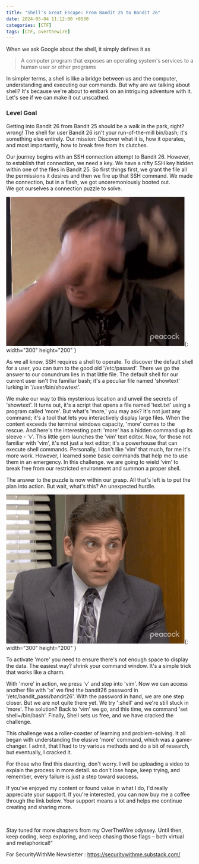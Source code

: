 ```yaml
---
title: "Shell's Great Escape: From Bandit 25 to Bandit 26"
date: 2024-05-04 11:12:00 +0530
categories: [CTF]
tags: [CTF, overthewire]
---
```


When we ask Google about the shell, it simply defines it as 

> A computer program that exposes an operating system's services to a human user or other programs

In simpler terms, a shell is like a bridge between us and the computer, understanding and executing our commands. But why are we talking about shell? It's because we're about to embark on an intriguing adventure with it. Let's see if we can make it out unscathed. 

### Level Goal 

Getting into Bandit 26 from Bandit 25 should be a walk in the park, right? wrong! The shell for user Bandit 26 isn't your run-of-the-mill bin/bash; it's something else entirely. 
Our mission: Discover what it is, how it operates, and most importantly, how to break free from its clutches. 

Our journey begins with an SSH connection attempt to Bandit 26. However, to establish that connection, we need a key. We have a nifty SSH key hidden within one of the files in Bandit 25. So first things first, we grant the file all the permissions it desires and then we fire up that SSH command. We made the connection, but in a flash, we got unceremoniously booted out.  
We got ourselves a connection puzzle to solve. 

![](/Image/giphy%20(1).gif){: width="300" height="200" }

As we all know, SSH requires a shell to operate. To discover the default shell for a user, you can turn to the good old '/etc/passwd'. There we go the answer to our conundrum lies in that little file. The default shell for our current user isn't the familiar bash; it's a peculiar file named 'showtext' lurking in '/user/bin/showtext'. 

We make our way to this mysterious location and unveil the secrets of 'showtext'. It turns out, it's a script that opens a file named 'text.txt' using a program called 'more'. But what's 'more,' you may ask? It's not just any command; it's a tool that lets you interactively display large files. When the content exceeds the terminal windows capacity, 'more' comes to the rescue. And here's the interesting part: 'more' has a hidden command up its sleeve - 'v'. This little gem launches the 'vim' text editor. 
Now, for those not familiar with 'vim', it's not just a text editor; it's a powerhouse that can execute shell commands. Personally, I don't like 'vim' that much, for me it's more work. However, I learned some basic commands that help me to use them in an emergency. In this challenge. we are going to wield 'vim' to break free from our restricted environment and summon a proper shell. 

The answer to the puzzle is now within our grasp. All that's left is to put the plan into action. But wait, what's this? An unexpected hurdle. 

![](/Image/giphy%20(2).gif){: width="300" height="200" }

To activate 'more' you need to ensure there's not enough space to display the data. The easiest way? shrink your command window. It's a simple trick that works like a charm. 

With 'more' in action, we press 'v' and step into 'vim'. Now we can access another file with ':e' 
we find the bandit26 password in '/etc/bandit_pass/bandit26'. With the password in hand, we are one step closer. But we are not quite there yet. We try  ':shell' and we're still stuck in 'more'. The solution? Back to 'vim' we go, and this time, we command 'set shell=/bin/bash'. Finally, Shell sets us free, and we have cracked the challenge. 

This challenge was a roller-coaster of learning and problem-solving. It all began with understanding the elusive 'more' command, which was a game-changer. I admit, that I had to try various methods and do a bit of research, but eventually, I cracked it. 

For those who find this daunting, don't worry. I will be uploading a video to explain the process in more detail. so don't lose hope, keep trying, and remember, every failure is just a step toward success. 



If you've enjoyed my content or found value in what I do, I'd really appreciate your support. If you're interested, you can now buy me a coffee through the link below. Your support means a lot and helps me continue creating and sharing more.



<script type="text/javascript" src="https://cdnjs.buymeacoffee.com/1.0.0/button.prod.min.js" data-name="bmc-button" data-slug="securitywithme" data-color="#40DCA5" data-emoji=""  data-font="Cookie" data-text="Buy me a coffee" data-outline-color="#000000" data-font-color="#ffffff" data-coffee-color="#FFDD00" ></script>

<br>


Stay tuned for more chapters from my OverTheWire odyssey. Until then, keep coding, keep exploring, and keep chasing those flags – both virtual and metaphorical!"


For SecurityWithMe Newsletter : 
https://securitywithme.substack.com/